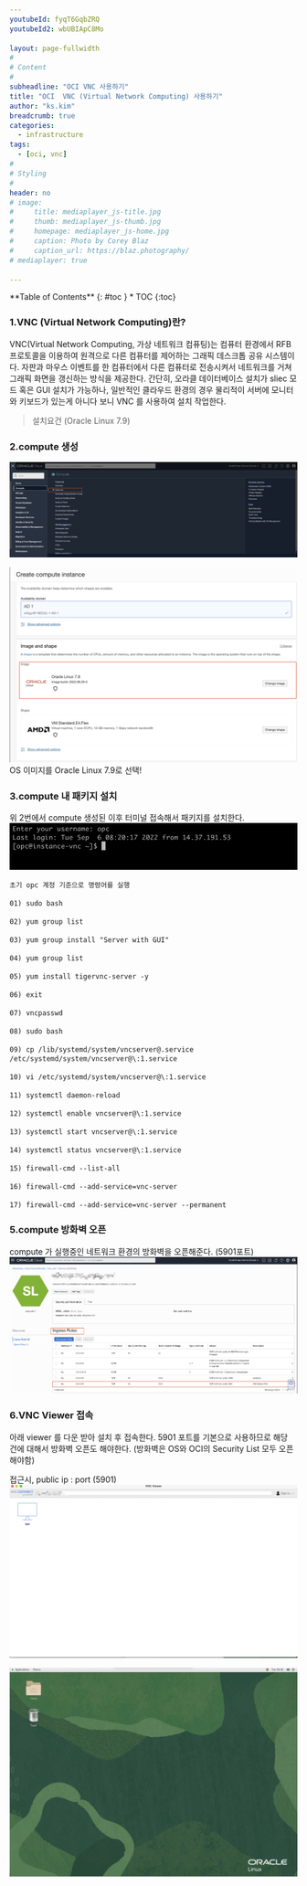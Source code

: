 ```yaml
---
youtubeId: fyqT6GqbZRQ
youtubeId2: wbUBIApC8Mo

layout: page-fullwidth
#
# Content
#
subheadline: "OCI VNC 사용하기"
title: "OCI  VNC (Virtual Network Computing) 사용하기"
author: "ks.kim"
breadcrumb: true
categories:
  - infrastructure 
tags:
  - [oci, vnc]
#
# Styling
#
header: no
# image:
#     title: mediaplayer_js-title.jpg
#     thumb: mediaplayer_js-thumb.jpg
#     homepage: mediaplayer_js-home.jpg
#     caption: Photo by Corey Blaz
#     caption_url: https://blaz.photography/
# mediaplayer: true

---
```


<div class="panel radius" markdown="1">
**Table of Contents**
{: #toc }
*  TOC
{:toc}
</div>


### 1.VNC (Virtual Network Computing)란?
VNC(Virtual Network Computing, 가상 네트워크 컴퓨팅)는 컴퓨터 환경에서 RFB 프로토콜을 이용하여 원격으로 다른 컴퓨터를 제어하는 그래픽 데스크톱 공유 시스템이다. 자판과 마우스 이벤트를 한 컴퓨터에서 다른 컴퓨터로 전송시켜서 네트워크를 거쳐 그래픽 화면을 갱신하는 방식을 제공한다.
간단히, 오라클 데이터베이스 설치가 sliec 모드 혹은 GUI 설치가 가능하나, 일반적인 클라우드 환경의 경우 물리적이 서버에 모니터와 키보드가 있는게 아니다 보니 VNC 를 사용하여 설치 작업한다. 

> 설치요건 (Oracle Linux 7.9)

### 2.compute 생성
![접근하기](/assets/img/infrastructure/vnc/SCR-20220906-po1.png)

![접근하기](/assets/img/infrastructure/vnc/SCR-20220906-ppw.png)
OS 이미지를 Oracle Linux 7.9로 선택!

### 3.compute 내 패키지 설치
위 2번에서 compute 생성된 이후 터미널 접속해서 패키지를 설치한다.
![접근하기](/assets/img/infrastructure/vnc/SCR-20220906-ps0.png)

```script
초기 opc 계정 기준으로 명령어를 실행 

01) sudo bash

02) yum group list

03) yum group install "Server with GUI"

04) yum group list

05) yum install tigervnc-server -y 

06) exit 

07) vncpasswd

08) sudo bash 

09) cp /lib/systemd/system/vncserver@.service /etc/systemd/system/vncserver@\:1.service

10) vi /etc/systemd/system/vncserver@\:1.service

11) systemctl daemon-reload

12) systemctl enable vncserver@\:1.service

13) systemctl start vncserver@\:1.service

14) systemctl status vncserver@\:1.service

15) firewall-cmd --list-all

16) firewall-cmd --add-service=vnc-server

17) firewall-cmd --add-service=vnc-server --permanent

```
### 5.compute 방화벽 오픈 
compute 가 실행중인 네트워크 환경의 방화벽을 오픈해준다. (5901포트)
![접근하기](/assets/img/infrastructure/vnc/SCR-20220906-q16.png)

### 6.VNC Viewer 접속 
아래 viewer 를 다운 받아 설치 후 접속한다. 5901 포트를 기본으로 사용하므로 해당 건에 대해서 방화벽 오픈도 해야한다. (방화벽은 OS와 OCI의 Security List 모두 오픈해야함)

접근시, public ip : port (5901)
![접근하기](/assets/img/infrastructure/vnc/SCR-20220906-pz2.jpeg)


![접근하기](/assets/img/infrastructure/vnc/SCR-20220906-pwc.jpeg)














